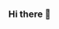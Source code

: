 ### Hi there 👋
<!--
[![Top Langs](https://github-readme-stats.vercel.app/api/top-langs/?username=cyuancheng&layout=compact)](https://github.com/anuraghazra/github-readme-stats)

[![My github stats](https://github-readme-stats.vercel.app/api?username=cyuancheng)](https://github.com/anuraghazra/github-readme-stats)
->

<!--
**cyuancheng/cyuancheng** is a ✨ _special_ ✨ repository because its `README.md` (this file) appears on your GitHub profile.

Here are some ideas to get you started:

- 🔭 I’m currently working on ...
- 🌱 I’m currently learning ...
- 👯 I’m looking to collaborate on ...
- 🤔 I’m looking for help with ...
- 💬 Ask me about ...
- 📫 How to reach me: ...
- 😄 Pronouns: ...
- ⚡ Fun fact: ...
-->
